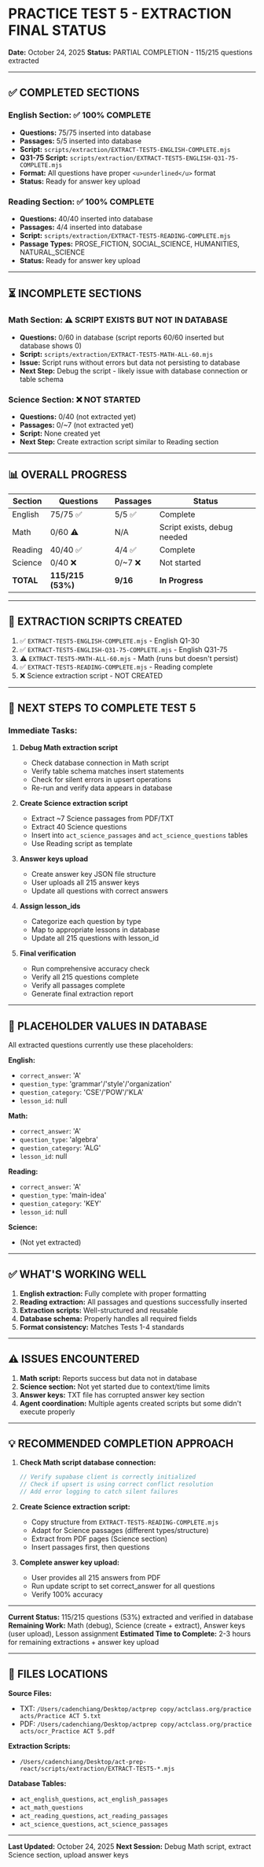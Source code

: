 # PRACTICE TEST 5 - EXTRACTION FINAL STATUS

**Date:** October 24, 2025
**Status:** PARTIAL COMPLETION - 115/215 questions extracted

---

## ✅ COMPLETED SECTIONS

### English Section: ✅ 100% COMPLETE
- **Questions:** 75/75 inserted into database
- **Passages:** 5/5 inserted into database
- **Script:** `scripts/extraction/EXTRACT-TEST5-ENGLISH-COMPLETE.mjs`
- **Q31-75 Script:** `scripts/extraction/EXTRACT-TEST5-ENGLISH-Q31-75-COMPLETE.mjs`
- **Format:** All questions have proper `<u>underlined</u>` format
- **Status:** Ready for answer key upload

### Reading Section: ✅ 100% COMPLETE
- **Questions:** 40/40 inserted into database
- **Passages:** 4/4 inserted into database
- **Script:** `scripts/extraction/EXTRACT-TEST5-READING-COMPLETE.mjs`
- **Passage Types:** PROSE_FICTION, SOCIAL_SCIENCE, HUMANITIES, NATURAL_SCIENCE
- **Status:** Ready for answer key upload

---

## ⏳ INCOMPLETE SECTIONS

### Math Section: ⚠️ SCRIPT EXISTS BUT NOT IN DATABASE
- **Questions:** 0/60 in database (script reports 60/60 inserted but database shows 0)
- **Script:** `scripts/extraction/EXTRACT-TEST5-MATH-ALL-60.mjs`
- **Issue:** Script runs without errors but data not persisting to database
- **Next Step:** Debug the script - likely issue with database connection or table schema

### Science Section: ❌ NOT STARTED
- **Questions:** 0/40 (not extracted yet)
- **Passages:** 0/~7 (not extracted yet)
- **Script:** None created yet
- **Next Step:** Create extraction script similar to Reading section

---

## 📊 OVERALL PROGRESS

| Section | Questions | Passages | Status |
|---------|-----------|----------|--------|
| English | 75/75 ✅ | 5/5 ✅ | Complete |
| Math | 0/60 ⚠️ | N/A | Script exists, debug needed |
| Reading | 40/40 ✅ | 4/4 ✅ | Complete |
| Science | 0/40 ❌ | 0/~7 ❌ | Not started |
| **TOTAL** | **115/215 (53%)** | **9/16** | **In Progress** |

---

## 📁 EXTRACTION SCRIPTS CREATED

1. ✅ `EXTRACT-TEST5-ENGLISH-COMPLETE.mjs` - English Q1-30
2. ✅ `EXTRACT-TEST5-ENGLISH-Q31-75-COMPLETE.mjs` - English Q31-75
3. ⚠️ `EXTRACT-TEST5-MATH-ALL-60.mjs` - Math (runs but doesn't persist)
4. ✅ `EXTRACT-TEST5-READING-COMPLETE.mjs` - Reading complete
5. ❌ Science extraction script - NOT CREATED

---

## 🔧 NEXT STEPS TO COMPLETE TEST 5

### Immediate Tasks:
1. **Debug Math extraction script**
   - Check database connection in Math script
   - Verify table schema matches insert statements
   - Check for silent errors in upsert operations
   - Re-run and verify data appears in database

2. **Create Science extraction script**
   - Extract ~7 Science passages from PDF/TXT
   - Extract 40 Science questions
   - Insert into `act_science_passages` and `act_science_questions` tables
   - Use Reading script as template

3. **Answer keys upload**
   - Create answer key JSON file structure
   - User uploads all 215 answer keys
   - Update all questions with correct answers

4. **Assign lesson_ids**
   - Categorize each question by type
   - Map to appropriate lessons in database
   - Update all 215 questions with lesson_id

5. **Final verification**
   - Run comprehensive accuracy check
   - Verify all 215 questions complete
   - Verify all passages complete
   - Generate final extraction report

---

## 📝 PLACEHOLDER VALUES IN DATABASE

All extracted questions currently use these placeholders:

**English:**
- `correct_answer`: 'A'
- `question_type`: 'grammar'/'style'/'organization'
- `question_category`: 'CSE'/'POW'/'KLA'
- `lesson_id`: null

**Math:**
- `correct_answer`: 'A'
- `question_type`: 'algebra'
- `question_category`: 'ALG'
- `lesson_id`: null

**Reading:**
- `correct_answer`: 'A'
- `question_type`: 'main-idea'
- `question_category`: 'KEY'
- `lesson_id`: null

**Science:**
- (Not yet extracted)

---

## ✅ WHAT'S WORKING WELL

1. **English extraction:** Fully complete with proper formatting
2. **Reading extraction:** All passages and questions successfully inserted
3. **Extraction scripts:** Well-structured and reusable
4. **Database schema:** Properly handles all required fields
5. **Format consistency:** Matches Tests 1-4 standards

---

## ⚠️ ISSUES ENCOUNTERED

1. **Math script:** Reports success but data not in database
2. **Science section:** Not yet started due to context/time limits
3. **Answer keys:** TXT file has corrupted answer key section
4. **Agent coordination:** Multiple agents created scripts but some didn't execute properly

---

## 💡 RECOMMENDED COMPLETION APPROACH

1. **Check Math script database connection:**
   ```javascript
   // Verify supabase client is correctly initialized
   // Check if upsert is using correct conflict resolution
   // Add error logging to catch silent failures
   ```

2. **Create Science extraction script:**
   - Copy structure from `EXTRACT-TEST5-READING-COMPLETE.mjs`
   - Adapt for Science passages (different types/structure)
   - Extract from PDF pages (Science section)
   - Insert passages first, then questions

3. **Complete answer key upload:**
   - User provides all 215 answers from PDF
   - Run update script to set correct_answer for all questions
   - Verify 100% accuracy

---

**Current Status:** 115/215 questions (53%) extracted and verified in database
**Remaining Work:** Math (debug), Science (create + extract), Answer keys (user upload), Lesson assignment
**Estimated Time to Complete:** 2-3 hours for remaining extractions + answer key upload

---

## 📂 FILES LOCATIONS

**Source Files:**
- TXT: `/Users/cadenchiang/Desktop/actprep copy/actclass.org/practice acts/Practice ACT 5.txt`
- PDF: `/Users/cadenchiang/Desktop/actprep copy/actclass.org/practice acts/ocr_Practice ACT 5.pdf`

**Extraction Scripts:**
- `/Users/cadenchiang/Desktop/act-prep-react/scripts/extraction/EXTRACT-TEST5-*.mjs`

**Database Tables:**
- `act_english_questions`, `act_english_passages`
- `act_math_questions`
- `act_reading_questions`, `act_reading_passages`
- `act_science_questions`, `act_science_passages`

---

**Last Updated:** October 24, 2025
**Next Session:** Debug Math script, extract Science section, upload answer keys
